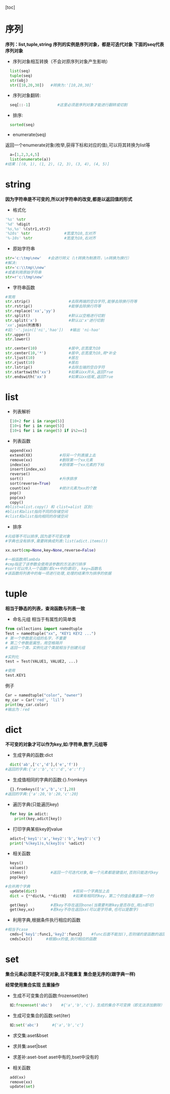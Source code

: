 [toc]
# 序列
**序列：list,tuple,string**
**序列的实例是序列对象，都是可迭代对象**
**下面的seq代表序列对象**

* 序列对象相互转换（不会对原序列对象产生影响）
```python
  list(seq)        
  tuple(seq)
  str(obj)
  str([10,20,30])   #转换为:'[10,20,30]'  
```

* 序列对象翻转:
```python
  seq[::-1]            #这里必须是序列对象才能进行翻转或切割
```
* 排序:
```python
  sorted(seq)
```

* enumerate(seq)   

返回一个enumerate对象(枚举,获得下标和对应的值),可以将其转换为list等
```python
  a=[1,2,3,4,5]
  list(enumerate(a))
#结果：[(0, 1), (1, 2), (2, 3), (3, 4), (4, 5)]
```

# string
**因为字符串是不可变的,所以对字符串的改变,都是以返回值的形式**
* 格式化
```python
'%s' %str
'%d' %digit
'%s,%s' %(str1,str2)
'%10s' %str               #宽度为10,左对齐
'%-10s' %str              #宽度为10,右对齐
```
* 原始字符串
```python
str='c:\tmp\new'   #会进行转义（\t转换为制表符，\n转换为换行）
#解决:
str='c:\\tmp\\new'
#或者利用原始字符串
str=r'c:\tmp\new'
```

* 字符串函数
```python
#常用
str.strip()                 #去除两端的空白字符,能够去除换行符等
str.rstrip()                #能够去除换行符等
str.replace('xx','yy')
str.split()                 #默认以空格进行切割
str.split('x')              #默认以'x'进行切割
'xx'.join(列表等)
#如:'-'.join(['ni','hao'])   #输出 'ni-hao'
str.upper()
str.lower()
```
```python
str.center(10)              #居中,总宽度为10
str.center(10,'*')          #居中,总宽度为10,用*补全
str.ljust(10)               #居左
str.rjust(10)               #居右
str.lstrip()                #去除左端的空白字符
str.startswith('xx')        #如果以xx开头,返回True
str.endswith('xx')          #如果以xx结尾,返回True
```
# list
* 列表解析
```python
  [10+2 for i in range(5)]
  [10+i for i in range(5)]
  [10+i for i in range(5) if i%2==1]
```
* 列表函数
```python
  append(xx)
  extend(XX)            #将另一个列表接上去
  remove(xx)            #删除第一个xx元素
  index(xx)             #获得第一个xx元素的下标
  insert(index,xx)
  reverse()
  sort()                #升序排序
  sort(reverse=True)
  count(xx)             #统计元素为xx的个数
  pop()
  pop(xx)
  copy()
#blist=alist.copy() 和 clist=alist 区别:
#blist和alist指向不同的存储空间
#clist和alist指向相同的存储空间
```
* 排序
```python
#元组等不可以排序,因为是不可变对象
#字典也没有排序,需要转换成列表:list(adict.items())

xx.sort(cmp=None,key=None,reverse=False)   

#一般函数用lambda
#cmp指定了该参数会使用该参数的方法进行排序
#sort可以传入一个函数(即c++中的谓词), key=函数名
#该函数将列表中的每一项进行处理,处理的结果作为排序的依据
```
# tuple
**相当于静态的列表，查询函数与列表一致**
* 命名元组
相当于有属性的简单类
```python
from collections import namedtuple
Test = namedtuple("xx", "KEY1 KEY2 ...")
# 第一个参数是元组的名字，不重要
# 第二个参数是属性，用空格隔开
# 返回一个类，实例化这个类就相当于创建元组

#实列化
test = Test(VALUE1, VALUE2, ...)

#使用
test.KEY1
```
例子
```python
Car = namedtuple("color", "owner")
my_car = Car('red', 'lil')
print(my_car.color)
#输出为：red
```
# dict
**不可变的对象才可以作为key,如:字符串,数字,元组等**
* 生成字典的函数:dict
```python
  dict('ab',['c','d'],('e','f'))
#返回的字典:{'a':'b','c':'d','e':'f'}
```

* 生成值相同的字典的函数:{}.fromkeys
```python
  {}.fromkeys(['a','b','c'],20)
#返回的字典:{'a':20,'b':20,'c':20}
```

* 遍历字典(只能遍历key)
```python
  for key in adict:
    print(key,adict[key])
```

* 打印字典某些key的value
```python
  adict={'key1':'a','key2':'b','key3':'c'}
  print('%(key1)s,%(key3)s' %adict)
```

* 相关函数
```python
  keys()
  values()
  items()           #返回一个可迭代对象,每一个元素都是键值对,否则只能迭代key
  pop(key)

#合并两个字典
  update(dict)                #将另一个字典加上去
  dict = {**dictA, **dictB}   #如果有相同的key，第二个的值会覆盖第一个的

  get(key)          #若key不存在返回none(当需要判断key是否存在,用in即可)
  get(key,xx)       #若key不存在返回xx(可以是字符串,也可以是数字)
```

* 利用字典,根据条件执行相应的函数  
```python
#相当于case
  cmds={'key1':func1,'key2':func2}    #func后面不能加(),否则储的是函数的返回结果
  cmds[xx]()      #根据xx的值,执行相应的函数
```
# set
**集合元素必须是不可变对象,且不能重复**
**集合是无序的(跟字典一样)**

**经常使用集合实现 去重操作**

* 生成不可变集合的函数:frozenset(iter)
```python
  如:frozenset('abc')    #{'a','b','c'}，生成的集合不可变换（即无法添加删除）
```
* 生成可变集合的函数:set(iter)
```python
  如:set('abc')      #{'a','b','c'}
```
* 求交集:aset&bset

* 求并集:aset|bset

* 求差补:aset-bset
aset中有的,bset中没有的

* 相关函数
```python
  add(xx)
  remove(xx)
  update(set)
```
